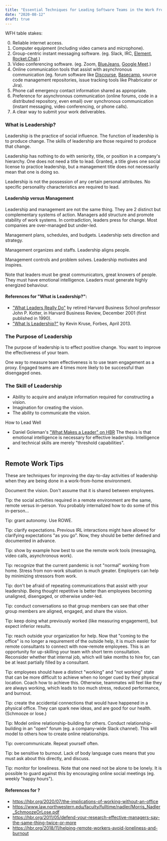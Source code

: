 ```yaml
---
title: "Essential Techniques for Leading Software Teams in the Work From Home Era"
date: "2020-08-12"
draft: true
---
```


WFH table stakes:

0. Reliable internet access.
1. Computer equipment (including video camera and microphone).
2. Group-centric instant messaging software. (eg. Slack, IRC,
   [Element](https://element.io/),
   [Rocket.Chat](https://rocket.chat/).)
3. Video conferencing software. (eg. Zoom,
   [BlueJeans](https://www.bluejeans.com/),
   [Google Meet](https://meet.google.com/).)
4. Online communication tools that assist with asynchronous communication (eg.
   forum software like [Discourse](https://www.discourse.org/),
   [Basecamp](https://basecamp.com), source code management repositories,
   issue tracking tools like Phabricator or Jira).
5. Phone call emergency contact information shared as appropriate.
6. Preference for asynchronous communication (online forums, code in a
   distributed repository, even email) over synchronous communication (instant
   messaging, video conferencing, or phone calls).
7. A clear way to submit your work deliverables.


### What is Leadership?

Leadership is the practice of social influence. The function of leadership is
to produce change. The skills of leadership are those required to produce that
change.

Leadership has nothing to do with seniority, title, or position in a company's
hierarchy. One does not need a title to lead. Granted, a title gives one social
license to practice leadership, but a management title does not necessarily
mean that one is doing so.

Leadership is not the possession of any certain personal attributes. No
specific personality characteristics are required to lead.

#### Leadership versus Management

Leadership and management are not the same thing. They are 2 distinct but
complementary systems of action. Managers add structure and promote stability
of work systems.  In contradiction, leaders press for change. Most companies
are over-managed but under-led.

Management plans, schedules, and budgets. Leadership sets direction and strategy.

Management organizes and staffs. Leadership aligns people.

Management controls and problem solves. Leadership motivates and inspires.

Note that leaders must be great communicators, great knowers of people. They
must have emotional intelligence.
Leaders must generate highly energized behaviour.

#### References for "What is Leadership?":

- ["What Leaders Really Do"](https://hbr.org/2001/12/what-leaders-really-do) by
  retired Harvard Business School professor John P. Kotter, in Harvard Business
  Review, December 2001 (first published in 1990).
- ["What Is Leadership?"](https://www.forbes.com/sites/kevinkruse/2013/04/09/what-is-leadership/)
  by Kevin Kruse, Forbes, April 2013.

### The Purpose of Leadership

The purpose of leadership is to effect positive change. You want to improve the
effectiveness of your team.

One way to measure team effectiveness is to use team engagement as a proxy.
Engaged teams are 4 times more likely to be successful than disengaged ones.


### The Skill of Leadership

- Ability to acquire and analyze information required for constructing a vision.
- Imagination for creating the vision.
- The ability to communicate the vision.

How to Lead Well

- Daniel Goleman's ["What Makes a Leader" on HBR](https://hbr.org/2004/01/what-makes-a-leader)
  The thesis is that emotional intelligence is necessary for effective
  leadership. Intelligence and technical skills are merely "threshold
  capabilities".
- 

## Remote Work Tips

These are techniques for improving the day-to-day activities of leadership when
they are being done in a work-from-home environment.

Document the vision. Don't assume that it is shared between employees.

Tip: the social activities required in a remote environment are the same,
remote versus in-person. You probably internalized how to do some of this in-person...

Tip: grant autonomy. Use ROWE.

Tip: clarify expectations. Previous IRL interactions might have allowed for
clarifying expectations "as you go". Now, they should be better defined and
documented in advance.

Tip: show by example how best to use the remote work tools (messaging, video
calls, asynchronous work).

Tip: recognize that the current pandemic is not "normal" working from home.
Stress from non-work situation is much greater. Employers can help by
minimizing stressors from work.

Tip: don't be afraid of repeating communications that assist with your
leadership. Being thought repetitive is better than employees becoming
unaligned, disengaged, or otherwise under-led.

Tip: conduct conversations so that group members can see that other group
members are aligned, engaged, and share the vision.

Tip: keep doing what previously worked (like measuring engagement), but expect
inferior results.

Tip: reach outside your organization for help. Now that "coming to the office"
is no longer a requirement of the outside help, it is much easier for remote
consultants to connect with now-remote employees. This is an opportunity for
up-skilling your team with short term consultation. Reconsider whether that
internal job, which will take months to hire for, can be at least partially
filled by a consultant.

Tip: employees should have a distinct "working" and "not working" state that
can be more difficult to achieve when no longer cued by their physical
location. Coach how to achieve this. Otherwise, teammates will feel like they
are always working, which leads to too much stress, reduced performance, and
burnout.

Tip: create the accidental connections that would have happened in a physical
office. They can spark new ideas, and are good for our health.
(Schmooze or lose.)

Tip: Model online relationship-building for others. Conduct
relationship-building in an "open" forum (eg. a company-wide Slack channel).
This will model to others how to create online relationships.

Tip: overcommunicate. Repeat yourself often. 

Tip: be sensitive to burnout. Lack of body language cues means that you must
ask about this directly, and discuss.

Tip: monitor for loneliness. Note that one need not be alone to be lonely. It
is possible to guard against this by encouraging online social meetings (eg.
weekly "happy hours").

#### References for ?

- https://hbr.org/2020/07/the-implications-of-working-without-an-office
- https://www.law.northwestern.edu/faculty/fulltime/nadler/Morris_Nadler_SchmoozeOrLose.pdf
- https://hbr.org/2011/05/defend-your-research-effective-managers-say-the-same-thing-twice-or-more
- https://hbr.org/2018/11/helping-remote-workers-avoid-loneliness-and-burnout

